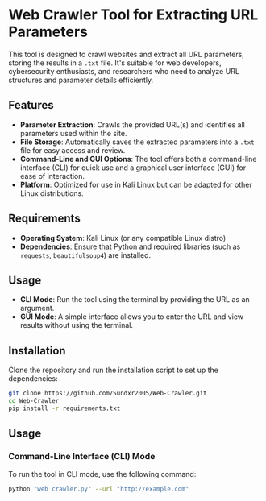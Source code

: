 # Web Crawler Tool for Extracting URL Parameters

This tool is designed to crawl websites and extract all URL parameters, storing the results in a `.txt` file. It's suitable for web developers, cybersecurity enthusiasts, and researchers who need to analyze URL structures and parameter details efficiently.

## Features
- **Parameter Extraction**: Crawls the provided URL(s) and identifies all parameters used within the site.
- **File Storage**: Automatically saves the extracted parameters into a `.txt` file for easy access and review.
- **Command-Line and GUI Options**: The tool offers both a command-line interface (CLI) for quick use and a graphical user interface (GUI) for ease of interaction.
- **Platform**: Optimized for use in Kali Linux but can be adapted for other Linux distributions.

## Requirements
- **Operating System**: Kali Linux (or any compatible Linux distro)
- **Dependencies**: Ensure that Python and required libraries (such as `requests`, `beautifulsoup4`) are installed.

## Usage
- **CLI Mode**: Run the tool using the terminal by providing the URL as an argument.
- **GUI Mode**: A simple interface allows you to enter the URL and view results without using the terminal.

## Installation
Clone the repository and run the installation script to set up the dependencies:
```bash
git clone https://github.com/Sundxr2005/Web-Crawler.git
cd Web-Crawler
pip install -r requirements.txt
```

## Usage

### Command-Line Interface (CLI) Mode

To run the tool in CLI mode, use the following command:
```bash
python "web crawler.py" --url "http://example.com"

